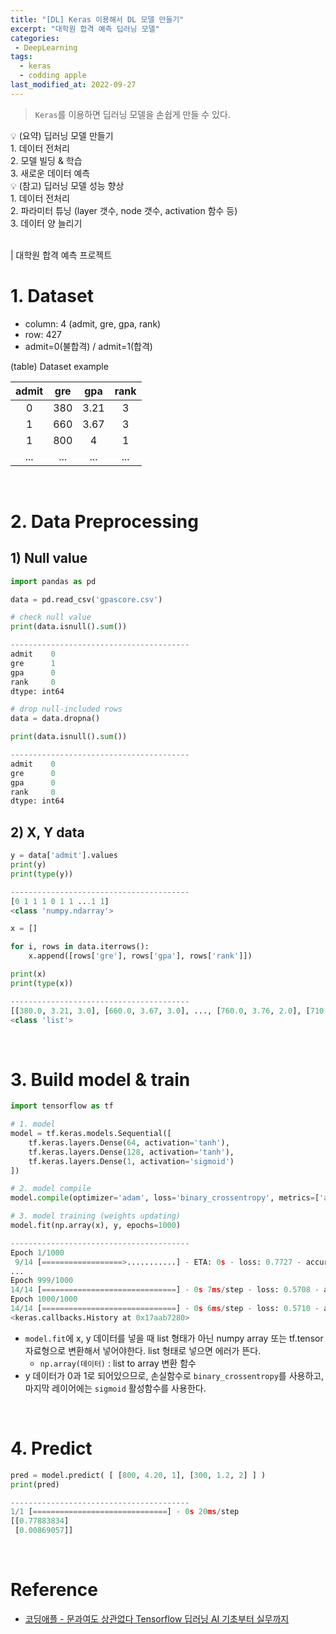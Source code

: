 ```yaml
---
title: "[DL] Keras 이용해서 DL 모델 만들기"
excerpt: "대학원 합격 예측 딥러닝 모델"
categories:
 - DeepLearning
tags:
  - keras
  - codding apple
last_modified_at: 2022-09-27
---
```


> `Keras`를 이용하면 딥러닝 모델을 손쉽게 만들 수 있다.

<div class="notice--info" markdown="1">
💡 (요약) 딥러닝 모델 만들기 <br>
1. 데이터 전처리 <br>
2. 모델 빌딩 & 학습 <br>
3. 새로운 데이터 예측 <br>
</div>

<div class="notice--info" markdown="1">
💡 (참고) 딥러닝 모델 성능 향상 <br>
1. 데이터 전처리 <br>
2. 파라미터 튜닝 (layer 갯수, node 갯수, activation 함수 등) <br>
3. 데이터 양 늘리기 <br>
</div>

<br>

| 대학원 합격 예측 프로젝트

# 1. Dataset

+ column: 4 (admit, gre, gpa, rank)
+ row: 427
+ admit=0(불합격) / admit=1(합격)

(table) Dataset example

| admit | gre | gpa  | rank |
|:-----:|:---:|:----:|:----:|
|   0   | 380 | 3.21 |  3   |
|   1   | 660 | 3.67 |  3   |
|   1   | 800 |  4   |  1   |
|  ...  | ... | ...  | ...  |

<br>

# 2. Data Preprocessing

## 1) Null value
```python
import pandas as pd

data = pd.read_csv('gpascore.csv')

# check null value
print(data.isnull().sum())

----------------------------------------
admit    0
gre      1
gpa      0
rank     0
dtype: int64
```

```python
# drop null-included rows
data = data.dropna()

print(data.isnull().sum())

----------------------------------------
admit    0
gre      0
gpa      0
rank     0
dtype: int64
```

## 2) X, Y data
```python
y = data['admit'].values
print(y)
print(type(y))

----------------------------------------
[0 1 1 1 0 1 1 ...1 1]
<class 'numpy.ndarray'>
```

```python
x = []

for i, rows in data.iterrows():
    x.append([rows['gre'], rows['gpa'], rows['rank']])

print(x)
print(type(x))

----------------------------------------
[[380.0, 3.21, 3.0], [660.0, 3.67, 3.0], ..., [760.0, 3.76, 2.0], [710.0, 3.82, 3.0]]
<class 'list'>
```

<br>

# 3. Build model & train

```python
import tensorflow as tf

# 1. model
model = tf.keras.models.Sequential([
    tf.keras.layers.Dense(64, activation='tanh'),
    tf.keras.layers.Dense(128, activation='tanh'),
    tf.keras.layers.Dense(1, activation='sigmoid')
])

# 2. model compile
model.compile(optimizer='adam', loss='binary_crossentropy', metrics=['accuracy'])

# 3. model training (weights updating)
model.fit(np.array(x), y, epochs=1000)

----------------------------------------
Epoch 1/1000
 9/14 [==================>...........] - ETA: 0s - loss: 0.7727 - accuracy: 0.4792
...
Epoch 999/1000
14/14 [==============================] - 0s 7ms/step - loss: 0.5708 - accuracy: 0.6965
Epoch 1000/1000
14/14 [==============================] - 0s 6ms/step - loss: 0.5710 - accuracy: 0.7082
<keras.callbacks.History at 0x17aab7280>
```
+ `model.fit`에 x, y 데이터를 넣을 때 list 형태가 아닌 numpy array 또는 tf.tensor 자료형으로 변환해서 넣어야한다. list 형태로 넣으면 에러가 뜬다.
    + `np.array(데이터)` : list to array 변환 함수
+ y 데이터가 0과 1로 되어있으므로, 손실함수로 `binary_crossentropy`를 사용하고, 마지막 레이어에는 `sigmoid` 활성함수를 사용한다.

<br>

# 4. Predict

```python
pred = model.predict( [ [800, 4.20, 1], [300, 1.2, 2] ] )
print(pred)

----------------------------------------
1/1 [==============================] - 0s 20ms/step
[[0.77883834]
 [0.00869057]]
```


<br>

# Reference
+ [코딩애플 - 문과여도 상관없다 Tensorflow 딥러닝 AI 기초부터 실무까지](https://codingapple.com/course/python-deep-learning/)